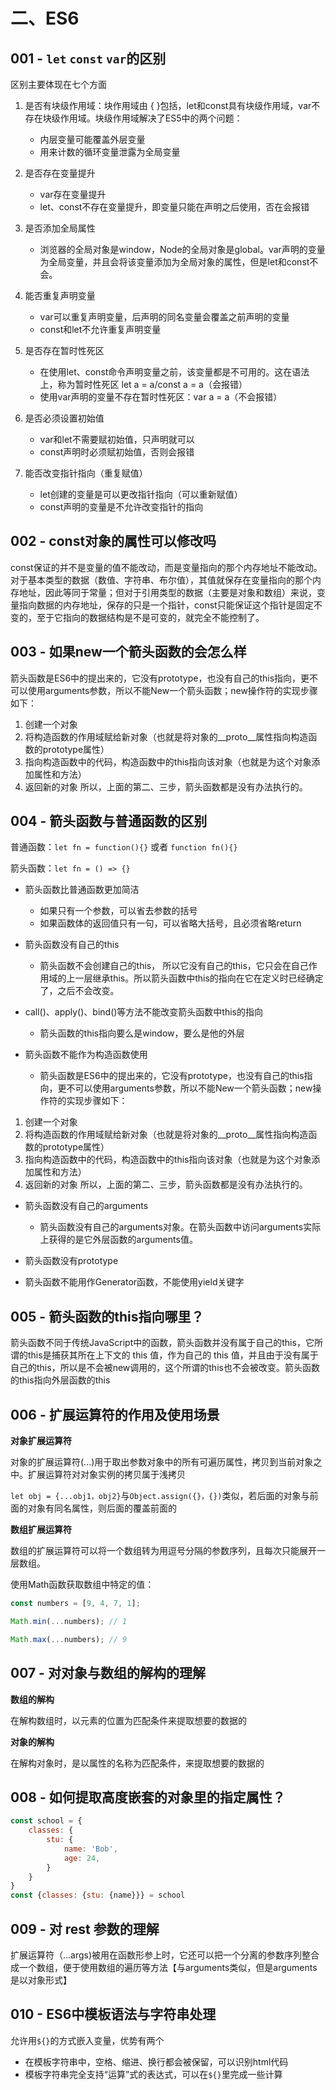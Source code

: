# 二、ES6

## 001 - `let` `const` `var`的区别

区别主要体现在七个方面

1. 是否有块级作用域：块作用域由 { }包括，let和const具有块级作用域，var不存在块级作用域。块级作用域解决了ES5中的两个问题：

    - 内层变量可能覆盖外层变量
    - 用来计数的循环变量泄露为全局变量

2. 是否存在变量提升

    - var存在变量提升
    - let、const不存在变量提升，即变量只能在声明之后使用，否在会报错

3. 是否添加全局属性

    - 浏览器的全局对象是window，Node的全局对象是global。var声明的变量为全局变量，并且会将该变量添加为全局对象的属性，但是let和const不会。

4. 能否重复声明变量

    - var可以重复声明变量，后声明的同名变量会覆盖之前声明的变量
    - const和let不允许重复声明变量

5. 是否存在暂时性死区

    - 在使用let、const命令声明变量之前，该变量都是不可用的。这在语法上，称为暂时性死区 let a = a/const a = a（会报错）
    - 使用var声明的变量不存在暂时性死区：var a = a（不会报错）

6. 是否必须设置初始值

    - var和let不需要赋初始值，只声明就可以
    - const声明时必须赋初始值，否则会报错

7. 能否改变指针指向（重复赋值）

    - let创建的变量是可以更改指针指向（可以重新赋值）
    - const声明的变量是不允许改变指针的指向

## 002 - const对象的属性可以修改吗

const保证的并不是变量的值不能改动，而是变量指向的那个内存地址不能改动。对于基本类型的数据（数值、字符串、布尔值），其值就保存在变量指向的那个内存地址，因此等同于常量；但对于引用类型的数据（主要是对象和数组）来说，变量指向数据的内存地址，保存的只是一个指针，const只能保证这个指针是固定不变的，至于它指向的数据结构是不是可变的，就完全不能控制了。

## 003 - 如果new一个箭头函数的会怎么样

箭头函数是ES6中的提出来的，它没有prototype，也没有自己的this指向，更不可以使用arguments参数，所以不能New一个箭头函数；new操作符的实现步骤如下：

1. 创建一个对象
2. 将构造函数的作用域赋给新对象（也就是将对象的__proto__属性指向构造函数的prototype属性）
3. 指向构造函数中的代码，构造函数中的this指向该对象（也就是为这个对象添加属性和方法）
4. 返回新的对象 所以，上面的第二、三步，箭头函数都是没有办法执行的。

## 004 - 箭头函数与普通函数的区别

普通函数：`let fn = function(){}` 或者 `function fn(){}`

箭头函数：`let fn = () => {}`

- 箭头函数比普通函数更加简洁

    - 如果只有一个参数，可以省去参数的括号
    - 如果函数体的返回值只有一句，可以省略大括号，且必须省略return

- 箭头函数没有自己的this

    - 箭头函数不会创建自己的this， 所以它没有自己的this，它只会在自己作用域的上一层继承this。所以箭头函数中this的指向在它在定义时已经确定了，之后不会改变。

- call()、apply()、bind()等方法不能改变箭头函数中this的指向

    - 箭头函数的this指向要么是window，要么是他的外层

- 箭头函数不能作为构造函数使用

    - 箭头函数是ES6中的提出来的，它没有prototype，也没有自己的this指向，更不可以使用arguments参数，所以不能New一个箭头函数；new操作符的实现步骤如下：

1. 创建一个对象
2. 将构造函数的作用域赋给新对象（也就是将对象的__proto__属性指向构造函数的prototype属性）
3. 指向构造函数中的代码，构造函数中的this指向该对象（也就是为这个对象添加属性和方法）
4. 返回新的对象 所以，上面的第二、三步，箭头函数都是没有办法执行的。

- 箭头函数没有自己的arguments

    - 箭头函数没有自己的arguments对象。在箭头函数中访问arguments实际上获得的是它外层函数的arguments值。

- 箭头函数没有prototype
- 箭头函数不能用作Generator函数，不能使用yield关键字

## 005 - 箭头函数的this指向哪⾥？

箭头函数不同于传统JavaScript中的函数，箭头函数并没有属于⾃⼰的this，它所谓的this是捕获其所在上下⽂的 this 值，作为⾃⼰的 this
值，并且由于没有属于⾃⼰的this，所以是不会被new调⽤的，这个所谓的this也不会被改变。箭头函数的this指向外层函数的this

## 006 - 扩展运算符的作用及使用场景

**对象扩展运算符**

对象的扩展运算符(...)用于取出参数对象中的所有可遍历属性，拷贝到当前对象之中。扩展运算符对对象实例的拷贝属于浅拷贝

`let obj = {...obj1，obj2}`与`Object.assign({}，{})`类似，若后面的对象与前面的对象有同名属性，则后面的覆盖前面的

**数组扩展运算符**

数组的扩展运算符可以将一个数组转为用逗号分隔的参数序列，且每次只能展开一层数组。

使用Math函数获取数组中特定的值：

```javascript
const numbers = [9, 4, 7, 1];

Math.min(...numbers); // 1

Math.max(...numbers); // 9
```

## 007 - 对对象与数组的解构的理解

**数组的解构**

在解构数组时，以元素的位置为匹配条件来提取想要的数据的

**对象的解构**

在解构对象时，是以属性的名称为匹配条件，来提取想要的数据的

## 008 - 如何提取高度嵌套的对象里的指定属性？

```javascript
const school = {
    classes: {
        stu: {
            name: 'Bob',
            age: 24,
        }
    }
}
const {classes: {stu: {name}}} = school
```

## 009 - 对 rest 参数的理解

扩展运算符（...args)被用在函数形参上时，它还可以把一个分离的参数序列整合成一个数组，便于使用数组的遍历等方法【与arguments类似，但是arguments是以对象形式】

## 010 - ES6中模板语法与字符串处理

允许用`${}`的方式嵌入变量，优势有两个

- 在模板字符串中，空格、缩进、换行都会被保留，可以识别html代码
- 模板字符串完全支持“运算”式的表达式，可以在`${}`里完成一些计算
